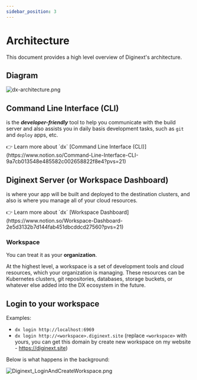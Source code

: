 ```yaml
---
sidebar_position: 3
---
```


# Architecture

This document provides a high level overview of Diginext's architecture.

## Diagram

![dx-architecture.png](/img/dx-architecture.png)

## Command Line Interface (CLI)

is the ***developer-friendly*** tool to help you communicate with the build server and also assists you in daily basis development tasks, such as `git` and `deploy` apps, etc.

<aside>
👉 Learn more about `dx` [Command Line Interface (CLI)](https://www.notion.so/Command-Line-Interface-CLI-9a7cb013548e485582c002658822f8e4?pvs=21)

</aside>

## Diginext Server (or Workspace Dashboard)

is where your app will be built and deployed to the destination clusters, and also is where you manage all of your cloud resources.

<aside>
👉 Learn more about `dx` [Workspace Dashboard](https://www.notion.so/Workspace-Dashboard-2e5d3132b7d144fab451dbcddcd27560?pvs=21)

</aside>

### Workspace

You can treat it as your **organization**. 

At the highest level, a workspace is a set of development tools and cloud resources, which your organization is managing. These resources can be Kubernetes clusters, git repositories, databases, storage buckets, or whatever else added into the DX ecosystem in the future.

## Login to your workspace

Examples: 

- `dx login http://localhost:6969`
- `dx login http://<workspace>.diginext.site` (replace `<workspace>` with yours, you can get this domain by create new workspace on my website - https://diginext.site)

Below is what happens in the background:

![Diginext_LoginAndCreateWorkspace.png](/img/Diginext_LoginAndCreateWorkspace.png)